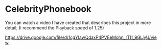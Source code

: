 # CelebrityPhonebook

You can watch a video I have created that describes this project in more detail; 
(I recommend the Playback speed of 1.25)

https://drive.google.com/file/d/1cgYIawQdaxP4PVEeMohn_rTI1_9GlJyU/view
